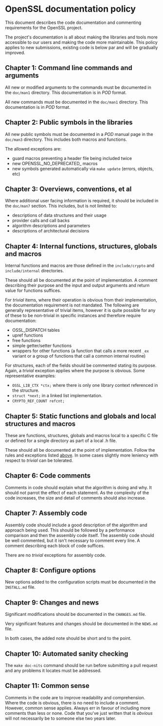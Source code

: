 # OpenSSL documentation policy

This document describes the code documentation and commenting
requirements for the OpenSSL project.

The project's documentation is all about making the libraries and tools
more accessible to our users and making the code more maintainable.
This policy applies to new submissions, existing code is below par and will
be gradually improved.

## Chapter 1: Command line commands and arguments

All new or modified arguments to the commands must be documented in the
`doc/man1` directory.  This documentation is in _POD_ format.

All new commands must be documented in the `doc/man1` directory.  This
documentation is in _POD_ format.

## Chapter 2: Public symbols in the libraries

All new public symbols must be documented in a _POD_ manual page in the
`doc/man3` directory.  This includes both macros and functions.

The allowed exceptions are:

- guard macros preventing a header file being included twice
- new OPENSSL_NO_DEPRECATED_ macros
- new symbols generated automatically via `make update` (errors, objects, etc)

## Chapter 3: Overviews, conventions, et al

Where additional user facing information is required, it should be
included in the `doc/man7` section.  This includes, but is not limited to:

- descriptions of data structures and their usage
- provider calls and call backs
- algorithm descriptions and parameters
- descriptions of architectural decisions

## <a name="fsgm"></a>Chapter 4: Internal functions, structures, globals and macros

Internal functions and macros are those defined in the `include/crypto`
and `include/internal` directories.

These should all be documented at the point of implementation.  A comment
describing their purpose and the input and output arguments and return value
for functions suffices.

For _trivial_ items, where their operation is obvious from their
implementation, the documentation requirement is not mandated.  The following
are generally representative of trivial items, however it is quite
possible for any of these to be non-trivial in specific instances and
therefore require documentation:

- OSSL_DISPATCH tables
- upref functions
- free functions
- simple getter/setter functions
- wrappers for other functions (a function that calls a more recent `_ex`
  variant or a group of functions that call a common internal routine)

For structures, each of the fields should be commented stating its
purpose.  Again, a _trivial_ exception applies where the purpose is
obvious.  Some representative examples:

- `OSSL_LIB_CTX *ctx;` where there is only one library context referenced in
  the structure.
- `struct *next;` in a linked list implementation.
- `CRYPTO_REF_COUNT refcnt;`

## Chapter 5: Static functions and globals and local structures and macros

These are functions, structures, globals and macros local to a specific
C file or defined for a single directory as part of a local .h file.

These should all be documented at the point of implementation.  Follow the
rules and exceptions listed [above](#fsgm).  In some cases slightly more
leniency with respect to _trivial_ can be tolerated.

## Chapter 6: Code comments

Comments in code should explain what the algorithm is doing and why.
It should not parrot the effect of each statement.  As the complexity of
the code increases, the size and detail of comments should also increase.

## Chapter 7: Assembly code

Assembly code should include a good description of the algorithm and
approach being used.  This should be followed by a performance comparison
and then the assembly code itself.  The assembly code should be well
commented, but it isn't necessary to comment every line.  A comment
describing each block of code suffices.

There are no _trivial_ exceptions for assembly code.

## Chapter 8: Configure options

New options added to the configuration scripts must be documented in the
`INSTALL.md` file.

## Chapter 9: Changes and news

Significant modifications should be documented in the `CHANGES.md` file.

Very significant features and changes should be documented in the `NEWS.md`
file.

In both cases, the added note should be short and to the point.

## Chapter 10: Automated sanity checking

The `make doc-nits` command should be run before submitting a pull
request and any problems it locates must be addressed.

## Chapter 11: Common sense

Comments in the code are to improve readability and comprehension.
Where the code is obvious, there is no need to include a comment.
However, common sense applies.  Always err in favour of including more
comments than less or none.  Code that you've just written that is
_obvious_ will not necessarily be to someone else two years later.

